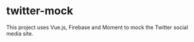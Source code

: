 # twitter-mock
This project uses Vue.js, Firebase and Moment to mock the Twitter social media site. 
